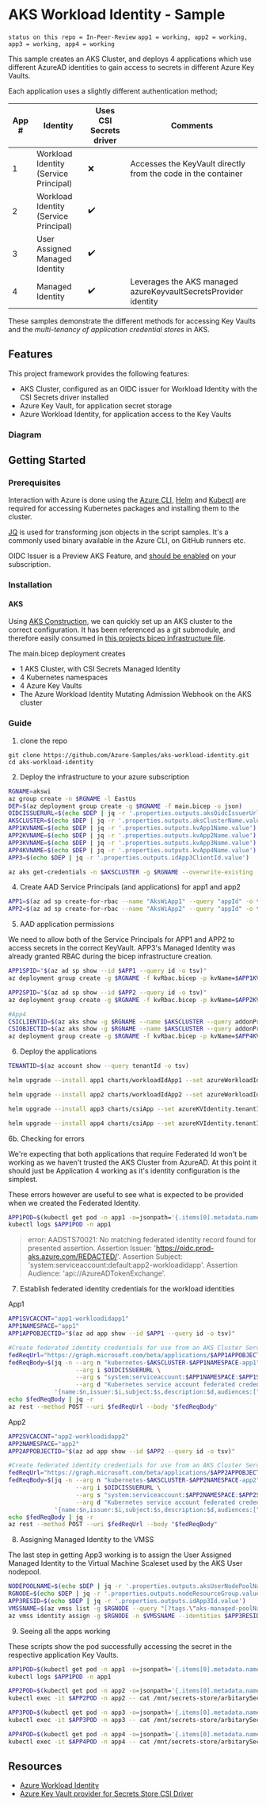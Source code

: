 # AKS Workload Identity - Sample

`status on this repo = In-Peer-Review`
`app1 = working, app2 = working, app3 = working, app4 = working`

This sample creates an AKS Cluster, and deploys 4 applications which use different AzureAD identities to gain access to secrets in different Azure Key Vaults.

Each application uses a slightly different authentication method;

App # | Identity | Uses CSI Secrets driver | Comments
--- | -------- | ----------------------- | --------
1 | Workload Identity (Service Principal) | :x: | Accesses the KeyVault directly from the code in the container
2 | Workload Identity (Service Principal) | :heavy_check_mark: |
3 | User Assigned Managed Identity | :heavy_check_mark: | 
4 | Managed Identity | :heavy_check_mark: | Leverages the AKS managed azureKeyvaultSecretsProvider identity

These samples demonstrate the different methods for accessing Key Vaults and the *multi-tenancy of application credential stores* in AKS.

## Features

This project framework provides the following features:

* AKS Cluster, configured as an OIDC issuer for Workload Identity with the CSI Secrets driver installed
* Azure Key Vault, for application secret storage
* Azure Workload Identity, for application access to the Key Vaults

### Diagram

## Getting Started

### Prerequisites

Interaction with Azure is done using the [Azure CLI](https://docs.microsoft.com/cli/azure/), [Helm](https://helm.sh/docs/intro/install/) and [Kubectl](https://kubernetes.io/docs/tasks/tools/#kubectl) are required for accessing Kubernetes packages and installing them to the cluster.

[JQ](https://stedolan.github.io/jq/download/) is used for transforming json objects in the script samples. It's a commonly used binary available in the Azure CLI, on GitHub runners etc.

OIDC Issuer is a Preview AKS Feature, and [should be enabled](https://docs.microsoft.com/azure/aks/cluster-configuration#oidc-issuer-preview) on your subscription.

### Installation

#### AKS

Using [AKS Construction](https://github.com/Azure/Aks-Construction), we can quickly set up an AKS cluster to the correct configuration. It has been referenced as a git submodule, and therefore easily consumed in [this projects bicep infrastructure file](main.bicep).

The main.bicep deployment creates
- 1 AKS Cluster, with CSI Secrets Managed Identity
- 4 Kubernetes namespaces
- 4 Azure Key Vaults
- The Azure Workload Identity Mutating Admission Webhook on the AKS cluster

### Guide

1. clone the repo

```
git clone https://github.com/Azure-Samples/aks-workload-identity.git
cd aks-workload-identity
```

2. Deploy the infrastructure to your azure subscription

```bash
RGNAME=akswi
az group create -n $RGNAME -l EastUs
DEP=$(az deployment group create -g $RGNAME -f main.bicep -o json)
OIDCISSUERURL=$(echo $DEP | jq -r '.properties.outputs.aksOidcIssuerUrl.value')
AKSCLUSTER=$(echo $DEP | jq -r '.properties.outputs.aksClusterName.value')
APP1KVNAME=$(echo $DEP | jq -r '.properties.outputs.kvApp1Name.value')
APP2KVNAME=$(echo $DEP | jq -r '.properties.outputs.kvApp2Name.value')
APP3KVNAME=$(echo $DEP | jq -r '.properties.outputs.kvApp3Name.value')
APP4KVNAME=$(echo $DEP | jq -r '.properties.outputs.kvApp4Name.value')
APP3=$(echo $DEP | jq -r '.properties.outputs.idApp3ClientId.value')

az aks get-credentials -n $AKSCLUSTER -g $RGNAME --overwrite-existing
```

4. Create AAD Service Principals (and applications) for app1 and app2

```bash
APP1=$(az ad sp create-for-rbac --name "AksWiApp1" --query "appId" -o tsv)
APP2=$(az ad sp create-for-rbac --name "AksWiApp2" --query "appId" -o tsv)
```

5. AAD application permissions 

We need to allow both of the Service Principals for APP1 and APP2 to access secrets in the correct KeyVault. APP3's Managed Identity was already granted RBAC during the bicep infrastructure creation.

```bash
APP1SPID="$(az ad sp show --id $APP1 --query id -o tsv)"
az deployment group create -g $RGNAME -f kvRbac.bicep -p kvName=$APP1KVNAME appclientId=$APP1SPID

APP2SPID="$(az ad sp show --id $APP2 --query id -o tsv)"
az deployment group create -g $RGNAME -f kvRbac.bicep -p kvName=$APP2KVNAME appclientId=$APP2SPID

#App4
CSICLIENTID=$(az aks show -g $RGNAME --name $AKSCLUSTER --query addonProfiles.azureKeyvaultSecretsProvider.identity.clientId -o tsv)
CSIOBJECTID=$(az aks show -g $RGNAME --name $AKSCLUSTER --query addonProfiles.azureKeyvaultSecretsProvider.identity.objectId -o tsv)
az deployment group create -g $RGNAME -f kvRbac.bicep -p kvName=$APP4KVNAME appclientId=$CSIOBJECTID
```

6. Deploy the applications

```bash
TENANTID=$(az account show --query tenantId -o tsv)

helm upgrade --install app1 charts/workloadIdApp1 --set azureWorkloadIdentity.tenantId=$TENANTID,azureWorkloadIdentity.clientId=$APP1,keyvaultName=$APP1KVNAME,secretName=arbitarySecret -n app1 --create-namespace

helm upgrade --install app2 charts/workloadIdApp2 --set azureWorkloadIdentity.tenantId=$TENANTID,azureWorkloadIdentity.clientId=$APP2,keyvaultName=$APP2KVNAME,secretName=arbitarySecret -n app2 --create-namespace

helm upgrade --install app3 charts/csiApp --set azureKVIdentity.tenantId=$TENANTID,azureKVIdentity.clientId=$APP3,keyvaultName=$APP3KVNAME,secretName=arbitarySecret -n app3 --create-namespace

helm upgrade --install app4 charts/csiApp --set azureKVIdentity.tenantId=$TENANTID,azureKVIdentity.clientId=$CSICLIENTID,keyvaultName=$APP4KVNAME,secretName=arbitarySecret -n app4 --create-namespace
```

6b. Checking for errors

We're expecting that both applications that require Federated Id won't be working as we haven't trusted the AKS Cluster from AzureAD. At this point it should just be Application 4 working as it's identity configuration is the simplest.

These errors however are useful to see what is expected to be provided when we created the Federated Identity.

```bash
APP1POD=$(kubectl get pod -n app1 -o=jsonpath='{.items[0].metadata.name}')
kubectl logs $APP1POD -n app1
```

> error: AADSTS70021: No matching federated identity record found for presented assertion. Assertion Issuer: 'https://oidc.prod-aks.azure.com/REDACTED/'. Assertion Subject: 'system:serviceaccount:default:app2-workloadidapp'. Assertion Audience: 'api://AzureADTokenExchange'.

7. Establish federated identity credentials for the workload identities

App1 

```bash
APP1SVCACCNT="app1-workloadidapp1"
APP1NAMESPACE="app1"
APP1APPOBJECTID="$(az ad app show --id $APP1 --query id -o tsv)"

#Create federated identity credentials for use from an AKS Cluster Service Account
fedReqUrl="https://graph.microsoft.com/beta/applications/$APP1APPOBJECTID/federatedIdentityCredentials"
fedReqBody=$(jq -n --arg n "kubernetes-$AKSCLUSTER-$APP1NAMESPACE-app1" \
                   --arg i $OIDCISSUERURL \
                   --arg s "system:serviceaccount:$APP1NAMESPACE:$APP1SVCACCNT" \
                   --arg d "Kubernetes service account federated credential" \
             '{name:$n,issuer:$i,subject:$s,description:$d,audiences:["api://AzureADTokenExchange"]}')
echo $fedReqBody | jq -r
az rest --method POST --uri $fedReqUrl --body "$fedReqBody"
```

App2

```bash 
APP2SVCACCNT="app2-workloadidapp2"
APP2NAMESPACE="app2"
APP2APPOBJECTID="$(az ad app show --id $APP2 --query id -o tsv)"

#Create federated identity credentials for use from an AKS Cluster Service Account
fedReqUrl="https://graph.microsoft.com/beta/applications/$APP2APPOBJECTID/federatedIdentityCredentials"
fedReqBody=$(jq -n --arg n "kubernetes-$AKSCLUSTER-$APP2NAMESPACE-app2" \
                   --arg i $OIDCISSUERURL \
                   --arg s "system:serviceaccount:$APP2NAMESPACE:$APP2SVCACCNT" \
                   --arg d "Kubernetes service account federated credential" \
             '{name:$n,issuer:$i,subject:$s,description:$d,audiences:["api://AzureADTokenExchange"]}')
echo $fedReqBody | jq -r
az rest --method POST --uri $fedReqUrl --body "$fedReqBody"
```

8. Assigning Managed Identity to the VMSS

The last step in getting App3 working is to assign the User Assigned Managed Identity to the Virtual Machine Scaleset used by the AKS User nodepool.

```bash
NODEPOOLNAME=$(echo $DEP | jq -r '.properties.outputs.aksUserNodePoolName.value')
RGNODE=$(echo $DEP | jq -r '.properties.outputs.nodeResourceGroup.value')
APP3RESID=$(echo $DEP | jq -r '.properties.outputs.idApp3Id.value')
VMSSNAME=$(az vmss list -g $RGNODE --query "[?tags.\"aks-managed-poolName\" == '$NODEPOOLNAME'].name" -o tsv)
az vmss identity assign -g $RGNODE -n $VMSSNAME --identities $APP3RESID
```

9. Seeing all the apps working

These scripts show the pod successfully accessing the secret in the respective application Key Vaults.

```bash
APP1POD=$(kubectl get pod -n app1 -o=jsonpath='{.items[0].metadata.name}')
kubectl logs $APP1POD -n app1

APP2POD=$(kubectl get pod -n app2 -o=jsonpath='{.items[0].metadata.name}')
kubectl exec -it $APP2POD -n app2 -- cat /mnt/secrets-store/arbitarySecret

APP3POD=$(kubectl get pod -n app3 -o=jsonpath='{.items[0].metadata.name}')
kubectl exec -it $APP3POD -n app3 -- cat /mnt/secrets-store/arbitarySecret

APP4POD=$(kubectl get pod -n app4 -o=jsonpath='{.items[0].metadata.name}')
kubectl exec -it $APP4POD -n app4 -- cat /mnt/secrets-store/arbitarySecret
```

## Resources

- [Azure Workload Identity](https://github.com/Azure/azure-workload-identity)
- [Azure Key Vault provider for Secrets Store CSI Driver](https://azure.github.io/secrets-store-csi-driver-provider-azure/docs/getting-started/usage/)
